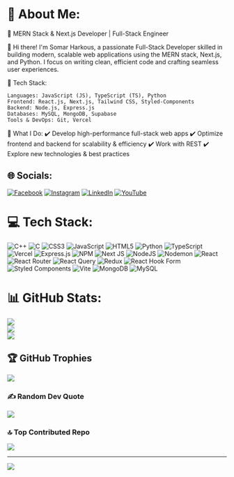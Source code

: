 # 💫 About Me:
🚀 MERN Stack & Next.js Developer | Full-Stack Engineer

👋 Hi there! I'm Somar Harkous, a passionate Full-Stack Developer skilled in building modern, scalable web applications using the MERN stack, Next.js, and Python. I focus on writing clean, efficient code and crafting seamless user experiences.

🔹 Tech Stack:

    Languages: JavaScript (JS), TypeScript (TS), Python
    Frontend: React.js, Next.js, Tailwind CSS, Styled-Components
    Backend: Node.js, Express.js
    Databases: MySQL, MongoDB, Supabase
    Tools & DevOps: Git, Vercel

🌟 What I Do:
    ✔️ Develop high-performance full-stack web apps
    ✔️ Optimize frontend and backend for scalability & efficiency
    ✔️ Work with REST 
    ✔️ Explore new technologies & best practices


## 🌐 Socials:
[![Facebook](https://img.shields.io/badge/Facebook-%231877F2.svg?logo=Facebook&logoColor=white)](https://facebook.com/omar.harkouss.3) [![Instagram](https://img.shields.io/badge/Instagram-%23E4405F.svg?logo=Instagram&logoColor=white)](https://instagram.com/harkoussomar) [![LinkedIn](https://img.shields.io/badge/LinkedIn-%230077B5.svg?logo=linkedin&logoColor=white)](https://linkedin.com/in/omar-harkouss-2071b9304) [![YouTube](https://img.shields.io/badge/YouTube-%23FF0000.svg?logo=YouTube&logoColor=white)](https://youtube.com/@UC23X33N--0a6hn7e55i3uYg) 

# 💻 Tech Stack:
![C++](https://img.shields.io/badge/c++-%2300599C.svg?style=for-the-badge&logo=c%2B%2B&logoColor=white) ![C](https://img.shields.io/badge/c-%2300599C.svg?style=for-the-badge&logo=c&logoColor=white) ![CSS3](https://img.shields.io/badge/css3-%231572B6.svg?style=for-the-badge&logo=css3&logoColor=white) ![JavaScript](https://img.shields.io/badge/javascript-%23323330.svg?style=for-the-badge&logo=javascript&logoColor=%23F7DF1E) ![HTML5](https://img.shields.io/badge/html5-%23E34F26.svg?style=for-the-badge&logo=html5&logoColor=white) ![Python](https://img.shields.io/badge/python-3670A0?style=for-the-badge&logo=python&logoColor=ffdd54) ![TypeScript](https://img.shields.io/badge/typescript-%23007ACC.svg?style=for-the-badge&logo=typescript&logoColor=white) ![Vercel](https://img.shields.io/badge/vercel-%23000000.svg?style=for-the-badge&logo=vercel&logoColor=white) ![Express.js](https://img.shields.io/badge/express.js-%23404d59.svg?style=for-the-badge&logo=express&logoColor=%2361DAFB) ![NPM](https://img.shields.io/badge/NPM-%23CB3837.svg?style=for-the-badge&logo=npm&logoColor=white) ![Next JS](https://img.shields.io/badge/Next-black?style=for-the-badge&logo=next.js&logoColor=white) ![NodeJS](https://img.shields.io/badge/node.js-6DA55F?style=for-the-badge&logo=node.js&logoColor=white) ![Nodemon](https://img.shields.io/badge/NODEMON-%23323330.svg?style=for-the-badge&logo=nodemon&logoColor=%BBDEAD) ![React](https://img.shields.io/badge/react-%2320232a.svg?style=for-the-badge&logo=react&logoColor=%2361DAFB) ![React Router](https://img.shields.io/badge/React_Router-CA4245?style=for-the-badge&logo=react-router&logoColor=white) ![React Query](https://img.shields.io/badge/-React%20Query-FF4154?style=for-the-badge&logo=react%20query&logoColor=white) ![Redux](https://img.shields.io/badge/redux-%23593d88.svg?style=for-the-badge&logo=redux&logoColor=white) ![React Hook Form](https://img.shields.io/badge/React%20Hook%20Form-%23EC5990.svg?style=for-the-badge&logo=reacthookform&logoColor=white) ![Styled Components](https://img.shields.io/badge/styled--components-DB7093?style=for-the-badge&logo=styled-components&logoColor=white) ![Vite](https://img.shields.io/badge/vite-%23646CFF.svg?style=for-the-badge&logo=vite&logoColor=white) ![MongoDB](https://img.shields.io/badge/MongoDB-%234ea94b.svg?style=for-the-badge&logo=mongodb&logoColor=white) ![MySQL](https://img.shields.io/badge/mysql-4479A1.svg?style=for-the-badge&logo=mysql&logoColor=white)
# 📊 GitHub Stats:
![](https://github-readme-stats.vercel.app/api?username=harkoussomar&theme=dark&hide_border=false&include_all_commits=false&count_private=false)<br/>
![](https://nirzak-streak-stats.vercel.app/?user=harkoussomar&theme=dark&hide_border=false)<br/>
![](https://github-readme-stats.vercel.app/api/top-langs/?username=harkoussomar&theme=dark&hide_border=false&include_all_commits=false&count_private=false&layout=compact)

## 🏆 GitHub Trophies
![](https://github-profile-trophy.vercel.app/?username=harkoussomar&theme=radical&no-frame=false&no-bg=true&margin-w=4)

### ✍️ Random Dev Quote
![](https://quotes-github-readme.vercel.app/api?type=horizontal&theme=radical)

### 🔝 Top Contributed Repo
![](https://github-contributor-stats.vercel.app/api?username=harkoussomar&limit=5&theme=dark&combine_all_yearly_contributions=true)

---
[![](https://visitcount.itsvg.in/api?id=harkoussomar&icon=0&color=0)](https://visitcount.itsvg.in)

<!-- Proudly created with GPRM ( https://gprm.itsvg.in ) -->
